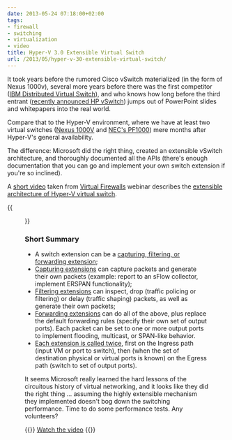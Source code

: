 ```yaml
---
date: 2013-05-24 07:18:00+02:00
tags:
- firewall
- switching
- virtualization
- video
title: Hyper-V 3.0 Extensible Virtual Switch
url: /2013/05/hyper-v-30-extensible-virtual-switch/
---
```

It took years before the rumored Cisco vSwitch materialized (in the form of Nexus 1000v), several more years before there was the first competitor ([IBM Distributed Virtual Switch](/2012/02/ibm-launched-nexus-1000v-competitor/)), and who knows how long before the third entrant ([recently announced HP vSwitch](/2013/05/interop-product-launch-craze/)) jumps out of PowerPoint slides and whitepapers into the real world.

Compare that to the Hyper-V environment, where we have at least two virtual switches ([Nexus 1000V](http://www.cisco.com/en/US/products/ps13056/index.html) and [NEC\'s PF1000](/2013/01/nec-launched-virtual-openflow-switch/)) mere months after Hyper-V\'s general availability.
<!--more-->
The difference: Microsoft did the right thing, created an extensible vSwitch architecture, and thoroughly documented all the APIs (there\'s enough documentation that you can go and implement your own switch extension if you\'re so inclined).

A [short video](https://my.ipspace.net/bin/get/VirtFW/D1%20-%20Hyper-V%20Extensible%20Switch.mp4?doccode=VirtFW) taken from [Virtual Firewalls](http://www.ipspace.net/Virtual_Firewalls) webinar describes the [extensible architecture of Hyper-V virtual switch](http://msdn.microsoft.com/en-us/library/windows/hardware/hh598163(v=vs.85).aspx).

{{<figure src="/2013/05/s320-Hyper-V+vSwitch.jpg" link="https://my.ipspace.net/bin/get/VirtFW/D1%20-%20Hyper-V%20Extensible%20Switch.mp4?doccode=VirtFW">}}

### Short Summary

-   A switch extension can be a [capturing, filtering, or forwarding extension](http://msdn.microsoft.com/en-us/library/windows/hardware/hh598169(v=vs.85).aspx);
-   [Capturing extensions](http://msdn.microsoft.com/en-us/library/windows/hardware/hh598135(v=vs.85).aspx) can capture packets and generate their own packets (example: report to an sFlow collector, implement ERSPAN functionality);
-   [Filtering extensions](http://msdn.microsoft.com/en-us/library/windows/hardware/hh598147(v=vs.85).aspx) can inspect, drop (traffic policing or filtering) or delay (traffic shaping) packets, as well as generate their own packets;
-   [Forwarding extensions](http://msdn.microsoft.com/en-us/library/windows/hardware/hh598148(v=vs.85).aspx) can do all of the above, plus replace the default forwarding rules (specify their own set of output ports). Each packet can be set to one or more output ports to implement flooding, multicast, or SPAN-like behavior.
-   [Each extension is called twice](http://msdn.microsoft.com/en-us/library/windows/hardware/hh582269(v=vs.85).aspx), first on the Ingress path (input VM or port to switch), then (when the set of destination physical or virtual ports is known) on the Egress path (switch to set of output ports).

It seems Microsoft really learned the hard lessons of the circuitous history of virtual networking, and it looks like they did the right thing ... assuming the highly extensible mechanism they implemented doesn't bog down the switching performance. Time to do some performance tests. Any volunteers?

{{<jump>}}
[Watch the video](https://my.ipspace.net/bin/get/VirtFW/D1%20-%20Hyper-V%20Extensible%20Switch.mp4?doccode=VirtFW)
{{</jump>}}
